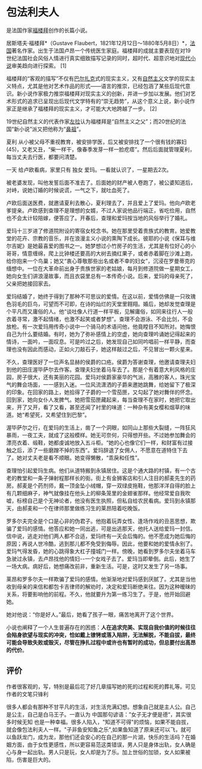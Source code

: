 # 包法利夫人

是法国作家[福楼拜](https://baike.baidu.com/item/福楼拜/696708?fromModule=lemma_inlink)创作的长篇小说。

居斯塔夫·福楼拜*（Gustave Flaubert，1821年12月12日～1880年5月8日）*，[法国](https://baike.baidu.com/item/法国/1173384?fromModule=lemma_inlink)著名作家。出生于法国卢昂一个传统医生家庭。福楼拜的成就主要表现在对19世纪法国社会风俗人情进行真实细致描写记录的同时，超时代、超意识地对[现代小说](https://baike.baidu.com/item/现代小说/7670427?fromModule=lemma_inlink)审美趋向进行探索。 [1] 

福楼拜的“客观的描写”不仅有[巴尔扎克](https://baike.baidu.com/item/巴尔扎克/38414?fromModule=lemma_inlink)式的现实主义，又有[自然主义](https://baike.baidu.com/item/自然主义/806927?fromModule=lemma_inlink)文学的现实主义特点，尤其是他对艺术作品的形式——语言的推崇，已经包涵了某些后现代意识。新小说作家极力推崇福楼拜对现实主义的创新，并进一步加以发展。他们对艺术形式的追求已呈现出后现代文学特有的“崇无趋势”，从这个意义上说，新小说作家正是继承了福楼拜的现实主义，才可能大大地跨越了一步。 [2] 

19世纪自然主义的代表作家[左拉](https://baike.baidu.com/item/左拉/11294?fromModule=lemma_inlink)认为福楼拜是“自然主义之父”；而20世纪的法国“新小说”派又把他称为“[鼻祖](https://baike.baidu.com/item/鼻祖/940719?fromModule=lemma_inlink)”。



夏利 从小被父母不重视教育，被安排学医，后又被安排找了一个很有钱的寡妇(45)，又老又丑，“柴一样干，像春季发芽一样一脸疙瘩”。然后后面就管理夏利，每当丈夫去行医，都要问清楚。

一天 给卢欧看病，家里只有 独女 爱玛。一看就认识了，一星期去2次。

被老婆发现，叫他发誓后面不准去了。后面她的财产被人卷跑了，被公婆知道后，对峙，说她订婚的时候说谎，一气之下，就吐血死了。

卢欧后面送医费，就邀请夏利去散心，夏利理去了，并且爱上了爱玛。他向卢欧老爹提亲。卢欧感到查理不是理想的女婿，不过人家说他品行端正，省吃俭用，自然也不会太计较陪嫁，便答应了。开春后，查理和爱玛按当地的风俗举行了婚礼。

爱玛十三岁进了修道院附设的寄宿女校念书。她在那里受着贵族式的教育。她爱教堂的花卉、宗教的音乐，并在浪漫主义小说的熏陶下成长。彼耶的小说《保耳与维尔吉妮》是她最喜爱的图书之一。她梦想过小竹房子的生活，尤其是有位好心的小哥哥，情意缠绵，爬上比钟楼还要高的大树去摘红果子，或者赤着脚在沙滩上跑，给你抱来一个鸟巢；她又“衷心尊敬那些出名或者不幸的妇女”，沉浸在罗曼蒂克的缅想中。一位在大革命前出身于贵族世家的老姑娘，每月到修道院做一星期女工，她向女生们讲浪漫故事，而且衣袋里总有一本传奇小说。后来，爱玛的母亲死了，父亲把她接回家去。

爱玛结婚了，她终于得到了那种不可思议的爱情。在这以前，爱情仿佛是一只玫瑰色羽毛的巨鸟，可望而不可即，在诗的灿烂的天堂里翱翔。婚后，她却发觉查理是个平凡而又庸俗的人。他“谈吐像人行道一样平板，见解庸俗，如同来往行人一般衣着寻常，激不起情绪，也激不起笑或者梦想”。查理不会游泳、不会比剑，不会放枪。有一次爱玛用传奇小说中一个骑马的术语问他，他竟瞠目不知所对。她悔恨自己为什么要结婚。有时，她为了弥补感情上的空虚，她向查理吟诵她记得起来的情诗，一面吟，一面叹息。可是吟过之后，她发现自己如同吟唱前一样平静，而查理也没有因此而感动，正如火刀敲石子，她这样敲过之后，不见冒出一颗火星来。

不久，查理医好了一位声名显赫的侯爵的口疮。侯爵为答谢查理，他邀请查理夫妇到他的田庄渥毕萨尔去作客。查理夫妇坐着马车去了。那是个有着意大利风格的庄园，房子很大，还有美丽的花园。爱玛对侯爵家豪华的气派，高雅的客人，珠光宝气的舞会场面，一一感到入迷。一位风流潇洒的子爵来邀她跳舞，给她留下了极深的印象。在回家的路上，她拾得了子爵的一个雪茄匣，又勾起了她对舞伴的怀念。回到家，她向女仆人发脾气。她把雪茄匣藏起来，每当查理不在家时，她把它取出来，开了又开，看了又看，甚至还闻了衬里的味道：一种杂有美女樱和烟草的味道。她“希望死，又希望住到巴黎”。

渥毕萨尔之行，在爱玛的生活上，凿了一个洞眼，如同山上那些大裂缝，一阵狂风暴雨，一夜工夫，就成了这般模样。她无可奈何，只得想开些。不过她参加舞会的漂亮衣着、缎鞋，她都虔诚地放入五斗柜。“她的心也像它们一样，和财富有过接触之后，添了一些磨蹭不掉的东西”。爱玛辞退了女佣人，不愿意在道特住下去了。她对丈夫老是看不顺眼。她变得懒散，“乖戾和任性”。

查理怕引起爱玛生病。他们从道特搬到永镇居住。这是个通大路的村镇，有一个古老的教堂和一条子弹射程那样长的街。街上有金狮客店和引人注目的郝麦先生的药房。郝麦是个药剂师，戴一顶金坠小绒帽，穿一双绿皮拖鞋，他那洋洋自得的脸上有几颗细麻子，神气就像挂在他头上的柳条笼里的金翅雀那样。他经常爱自我吹嘘，标榜自己是个无神论者，他没有医生执照，但私自给农民看病。爱玛到永镇那天，由郝麦和一个在律师那里做练习生的莱昂陪着吃晚饭。

罗多尔夫完全是个口是心非的伪君子。他抱着玩弄女性、逢场作戏的丑恶思想，欺骗了爱玛的感情。他答应和她一同出逃，可是出逃那天，他托人送给爱玛一封信。信中说，逃走对他们两人都不合适，爱玛终有一天会后悔的。他不愿成为她后悔的原因；再说人世冷酷，逃到那儿都不免受到侮辱。因此，他要和她的爱情永别了。爱玛气得发昏，她的心跳得象大杠子撞城门一样。傍晚，她看到罗多尔夫坐着马车急驶过永镇，去卢昂找他的情妇--一个女戏子去了。爱玛当即晕倒。此后，她生了一场大病。病好后，她想痛改前非，重新生活。可是，这时又发生了另一场事。

莱昂和罗多尔夫一样欺骗了爱玛的感情。他渐渐地对爱玛感到厌腻了。尤其是当他收到母亲的来信和都包卡吉律师的解劝时，决定和爱玛断绝来往。因为这种暧昧的关系，将要影响他的前程。不久，他就要升为第一练习生了。于是，他开始回避她。

她对他说：“你是好人。”最后，她看了孩子一眼，痛苦地离开了这个世界。

小说也阐释了一个人生普遍存在的困惑：**人在追求完美、实现自我价值的时候往往会陷身欲望与现实的冲突，恰如戴上镣铐或落入陷阱，无法解脱，不能自拔，最终可能会导致失败或毁灭，尽管在挣扎过程中或许也有暂时的成功，但总要付出高昂的代价**。

## 评价

作者很客观的，写，特别是最后花了好几章描写她的死的过程和死的葬礼等。可见作者的文笔只锋利

很多人都会有那种不甘平凡的生活，对生活充满幻想。想象自己就是主人公。自己是公主，自己是白马王子。一直认为 中国那句谚语：”女子无才便是德“，其实很多时候无知 也是一种幸福。很多人陷入，"知道不可得"的烦恼，如果不能自拔，就会像包法利夫人一样。"子非鱼安知鱼之乐",如果鱼知道了原来还可以飞，就可以鱼跃龙门，成为龙，那他们还会安心的在自己的那一片湖，快乐的生活吗？在婚姻方面，由于女性更感性，所以更容易范这类错误，男人只是身体出轨，女人确是心与身一起出轨。男人只是玩，女人却是为了乐。加上世俗的加锁，女人如果被陷，伤害是巨大的。